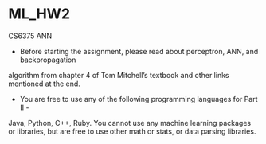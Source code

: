 # ML_HW2
CS6375 ANN

- Before starting the assignment, please read about perceptron, ANN, and backpropagation

algorithm from chapter 4 of Tom Mitchell’s textbook and other links mentioned at the end.

- You are free to use any of the following programming languages for Part II -

Java, Python, C++, Ruby. You cannot use any machine learning packages or libraries, but are
free to use other math or stats, or data parsing libraries.
